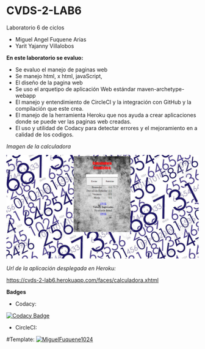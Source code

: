 # CVDS-2-LAB6
Laboratorio 6 de ciclos


- Miguel Angel Fuquene Arias
- Yarit Yajanny Villalobos

**En este laboratorio se evaluo:**

- Se evaluo el manejo de paginas web
- Se manejo html, x html, javaScript, 
- El diseño de la pagina web
- Se uso  el arquetipo de aplicación Web estándar maven-archetype-webapp
- El manejo y entendimiento de CircleCI y la integración con GitHub y la compilación que este crea.
- El manejo de la herramienta Heroku que nos ayuda a crear aplicaciones donde se puede ver las paginas web creadas.
- El uso y utilidad de Codacy para detectar errores y el mejoramiento en a calidad de los codigos.

*Imagen de la calculadora*


![](https://github.com/MiguelFuquene1024/CVDS-2-LAB6/blob/master/Images/CapturaPagina.png)

*Url de la aplicación desplegada en Heroku:*

https://cvds-2-lab6.herokuapp.com/faces/calculadora.xhtml

**Badges**

- Codacy:

[![Codacy Badge](https://app.codacy.com/project/badge/Grade/448757166f894da6877e8b9dfec6aae5)](https://www.codacy.com/manual/MiguelFuquene1024/CVDS-2-LAB6/dashboard?utm_source=github.com&amp;utm_medium=referral&amp;utm_content=MiguelFuquene1024/CVDS-2-LAB6&amp;utm_campaign=Badge_Grade)

- CircleCI:

#Template:
[![MiguelFuquene1024](https://circleci.com/gh/MiguelFuquene1024/CVDS-2-LAB6.svg?style=svg)](https://app.circleci.com/pipelines/github/MiguelFuquene1024/CVDS-2-LAB6)
